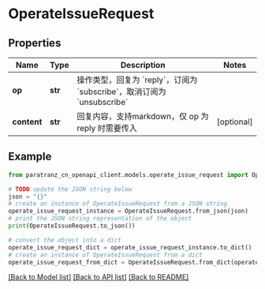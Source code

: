 # OperateIssueRequest


## Properties

Name | Type | Description | Notes
------------ | ------------- | ------------- | -------------
**op** | **str** | 操作类型，回复为 &#x60;reply&#x60;，订阅为 &#x60;subscribe&#x60;，取消订阅为 &#x60;unsubscribe&#x60; | 
**content** | **str** | 回复内容，支持markdown，仅 op 为 reply 时需要传入 | [optional] 

## Example

```python
from paratranz_cn_openapi_client.models.operate_issue_request import OperateIssueRequest

# TODO update the JSON string below
json = "{}"
# create an instance of OperateIssueRequest from a JSON string
operate_issue_request_instance = OperateIssueRequest.from_json(json)
# print the JSON string representation of the object
print(OperateIssueRequest.to_json())

# convert the object into a dict
operate_issue_request_dict = operate_issue_request_instance.to_dict()
# create an instance of OperateIssueRequest from a dict
operate_issue_request_from_dict = OperateIssueRequest.from_dict(operate_issue_request_dict)
```
[[Back to Model list]](../README.md#documentation-for-models) [[Back to API list]](../README.md#documentation-for-api-endpoints) [[Back to README]](../README.md)


